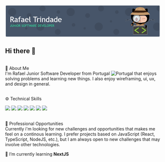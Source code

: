 ![Header](./github-header-image.png)

## Hi there 👋

<br>🚀 About Me<br>
I'm Rafael Junior Software Developer from Portugal ![Portugal](https://raw.githubusercontent.com/stevenrskelton/flag-icon/master/png/16/country-4x3/pt.png) that enjoys solving problems and learning new things. I also enjoy wireframing, ui, ux, and design in general.

<br>⚙️ Technical Skills<br>
<div style="display: flex wrap; ">
<img src="https://img.shields.io/badge/html5-%23E34F26.svg?style=for-the-badge&logo=html5&logoColor=white" />
<img src="https://img.shields.io/badge/css3-%231572B6.svg?style=for-the-badge&logo=css3&logoColor=white" />
<img src="https://img.shields.io/badge/javascript-%23323330.svg?style=for-the-badge&logo=javascript&logoColor=%23F7DF1E" />
<img src="https://img.shields.io/badge/react-%2320232a.svg?style=for-the-badge&logo=react&logoColor=%2361DAFB" />
<img src="https://img.shields.io/badge/tailwindcss-%2338B2AC.svg?style=for-the-badge&logo=tailwind-css&logoColor=white" />
<img src="https://img.shields.io/badge/sqlite-%2307405e.svg?style=for-the-badge&logo=sqlite&logoColor=white" />
<img src="https://img.shields.io/badge/figma-%23F24E1E.svg?style=for-the-badge&logo=figma&logoColor=white" />
</div><br/>

💼 Professional Opportunities<br>
Currently i'm looking for new challenges and opportunities that makes me feel on a continous learning. I prefer projects based on JavaScript (React, TypeScript, NodeJS, etc.), but I am always open to new challenges that may involve other technologies.

🌱 I’m currently learning **NextJS**
